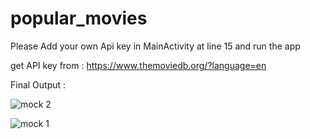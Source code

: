 # popular_movies

Please Add your own Api key in MainActivity at line 15 and run the app

get API key from : https://www.themoviedb.org/?language=en

Final Output :

![mock 2](https://cloud.githubusercontent.com/assets/16471728/16358806/44a4111e-3b3d-11e6-8901-6e1abd115ff6.png)


![mock 1](https://cloud.githubusercontent.com/assets/16471728/16358807/44aa3f8a-3b3d-11e6-8fcf-bc652a31cc48.png)
